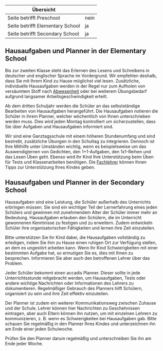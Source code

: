 | Übersicht | |
| --- | --- |
| Seite betrifft Preschool | nein |
| Seite betrifft Elementary School | ja |
| Seite betrifft Secondary School | ja |

## Hausaufgaben und Planner in der Elementary School 

Bis zur zweiten Klasse steht das Erlernen des Lesens und Schreibens in deutscher und englischer Sprache im Vordergrund. Wir empfehlen deshalb, dass Sie mit Ihrem Kind zu Hause möglichst viel lesen. Zusätzliche, individuelle Hausaufgaben werden in der Regel nur zum Aufholen von versäumtem Stoff nach [Abwesenheit](/ISB-Eltern-wiki/de/Anwesenheit,_Abwesenheit,_Unterrichtsausfall_und_Schulpflicht "Anwesenheit, Abwesenheit, Unterrichtsausfall und Schulpflicht") oder bei weiterem Übungsbedarf aufgrund langsamer Arbeitsgeschwindigkeit erteilt.

Ab dem dritten Schuljahr werden die Schüler an das selbstständige Bearbeiten von Hausaufgaben herangeführt. Die Hausaufgaben notieren die Schüler in ihrem Planner, welcher wöchentlich von Ihnen unterschrieben werden muss. Dies wird jeden Montag kontrolliert um sicherzustellen, dass Sie über Aufgaben und Hausaufgaben informiert sind.

Wir sind eine Ganztagsschule mit einem höheren Stundenumfang und sind bestrebt, zusätzliche Übungen in den Schultag zu integrieren. Dennoch ist Ihre Mithilfe unter Umständen wichtig, wenn es beispielsweise um das Auswendiglernen von Gedichten, den 1+1-Aufgaben, den 1x1-Reihen und das Lesen Üben geht. Ebenso wird Ihr Kind Ihre Unterstützung beim Üben für Tests und Klassenarbeiten benötigen. Die [Fachlehrer](/ISB-Eltern-wiki/de/Klassenleitung_und_Fachlehrer "Klassenleitung und Fachlehrer") können Ihnen Tipps zur Unterstützung Ihres Kindes geben.

## Hausaufgaben und Planner in der Secondary School 

Hausaufgaben sind eine Leistung, die Schüler außerhalb des Unterrichts erbringen müssen. Sie sind ein wichtiger Teil der Lernerfahrung eines jeden Schülers und gewinnen mit zunehmendem Alter der Schüler immer mehr an Bedeutung. Hausaufgaben erlauben den Schülern, die im Unterricht gewonnenen Kenntnisse zu festigen und zu erweitern. Zudem entwickeln Schüler ihre organisatorischen Fähigkeiten und lernen ihre Zeit einzuteilen.

Bitte unterstützen Sie Ihr Kind dabei, die Hausaufgaben vollständig zu erledigen, indem Sie ihm zu Hause einen ruhigen Ort zur Verfügung stellen, an dem es ungestört arbeiten kann. Wenn Ihr Kind Schwierigkeiten mit einer bestimmten Aufgabe hat, so ermutigen Sie es, dies mit Ihnen zu besprechen. Informieren Sie aber auch den betroffenen Lehrer über das Problem.

Jeder Schüler bekommt einen accadis Planner. Dieser sollte in jede Unterrichtsstunde mitgebracht werden, um Hausaufgaben, Tests oder andere wichtige Nachrichten oder Informationen des Lehrers zu dokumentieren. Regelmäßiger Gebrauch des Planners hilft Schülern, organisiert zu sein und ihre Zeit effektiv einzuteilen.

Der Planner ist zudem ein weiterer Kommunikationsweg zwischen Zuhause und der Schule. Lehrer können hier Nachrichten zu Geschehnissen eintragen, aber auch Eltern können ihn nutzen, um mit einzelnen Lehrern zu kommunizieren, z. B. wenn es Schwierigkeiten bei Hausaufgaben gab. Bitte schauen Sie regelmäßig in den Planner Ihres Kindes und unterzeichnen ihn am Ende einer jeden Schulwoche.

Prüfen Sie den Planner darum regelmäßig und unterschreiben Sie ihn am Ende jeder Woche.